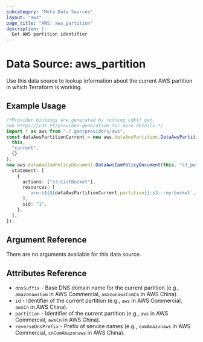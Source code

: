 ```yaml
---
subcategory: "Meta Data Sources"
layout: "aws"
page_title: "AWS: aws_partition"
description: |-
  Get AWS partition identifier
---
```


# Data Source: aws\_partition

Use this data source to lookup information about the current AWS partition in
which Terraform is working.

## Example Usage

```typescript
/*Provider bindings are generated by running cdktf get.
See https://cdk.tf/provider-generation for more details.*/
import * as aws from "./.gen/providers/aws";
const dataAwsPartitionCurrent = new aws.dataAwsPartition.DataAwsPartition(
  this,
  "current",
  {}
);
new aws.dataAwsIamPolicyDocument.DataAwsIamPolicyDocument(this, "s3_policy", {
  statement: [
    {
      actions: ["s3:ListBucket"],
      resources: [
        `arn:\${${dataAwsPartitionCurrent.partition}}:s3:::my-bucket`,
      ],
      sid: "1",
    },
  ],
});

```

## Argument Reference

There are no arguments available for this data source.

## Attributes Reference

* `dnsSuffix` - Base DNS domain name for the current partition (e.g., `amazonawsCom` in AWS Commercial, `amazonawsComCn` in AWS China).
* `id` - Identifier of the current partition (e.g., `aws` in AWS Commercial, `awsCn` in AWS China).
* `partition` - Identifier of the current partition (e.g., `aws` in AWS Commercial, `awsCn` in AWS China).
* `reverseDnsPrefix` - Prefix of service names (e.g., `comAmazonaws` in AWS Commercial, `cnComAmazonaws` in AWS China).
